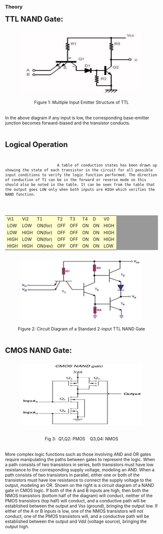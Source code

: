 ### Theory
<div class="content" id="experiment-article-section-2-content">                            
                            <p><b><font size="5">TTL NAND Gate:</font></b></p>
                            <br />
                            <div align="left">
                            
<center><img src="images/TTL.jpg"  style="width:400px;height:200px;"/></center>		
 <br />
  <center>Figure 1:&nbsp;Multiple Input Emitter Structure of TTL</center>
                            <br />
                            <br />
                             In the above diagram if any input is low, the corresponding base-emitter junction becomes forward-biased and the transistor conducts.
<br />
                            <br />
                            <br />                    
<p class="bigger"><b><font size="5">Logical Operation</font></b></p><br/>
                            
                            A table of conduction states has been drawn up showing the state of each transistor in the circuit for all possible input conditions to verify the logic function performed. The direction of conduction of T1 can be in the forward or reverse mode so this should also be noted in the table. It can be seen from the table that the output goes LOW only when both inputs are HIGH which verifies the NAND function.
                            
<br />
                            <br />
 <table width="50%"  border="0" cellspacing="1px" cellpadding="2" bgcolor="#999999">
                             
 <tr bgcolor="#FFFFCC">
                             <td>Vi1</td>
                             <td>Vi2</td>
                             <td>T1</td>
                             <td>T2</td>
                             <td>T3</td>
                             <td>T4</td>
                             <td>D</td>
                             <td>V0</td>
                             </tr>       
 <tr bgcolor="#FFFFCC">
                             <td>LOW
                                                     
</td>
                             <td>LOW</td>
                             <td>ON(for)</td>
                             <td>OFF</td>
                             <td>OFF</td>
                             <td>ON</td>
                             <td>ON</td>
                             <td>HIGH</td>
                             </tr>
<tr bgcolor="#FFFFCC">
                             <td>LOW                        
 </td>
                             <td>HIGH</td>
                             <td>ON(for)</td>
                             <td>OFF</td>
                             <td>OFF</td>
                             <td>ON</td>
                              <td>ON</td>
                             <td>HIGH</td>
                             </tr>   
 <tr bgcolor="#FFFFCC">
                             <td>HIGH
 </td>
                             <td>LOW</td>
                             <td>ON(for)</td>
                             <td>OFF</td>
                             <td>OFF</td>
                             <td>ON</td>
                              <td>ON</td>
                             <td>HIGH</td>
                             </tr>
 <tr bgcolor="#FFFFCC">
                             <td>HIGH
 </td>
                             <td>HIGH</td>
                             <td>ON(rev)</td>
                             <td>OFF</td>
                             <td>OFF</td>
                             <td>ON</td>
                              <td>ON</td>
                             <td>LOW</td>
                             </tr>
                             </table>
                             <br />
<center>
				<img src="images/ttl1.jpg"  style="width:400px; height:200px"/>
				</center>
                            <br />
                             <center>Figure 2:&nbsp;Circuit Diagram of a Standard 2-input TTL NAND Gate</center>
 <br />
                              <br />
                              <p class="bigger"><b><font size="5">CMOS NAND Gate:</font></b></p>
                              <br />
<center>
				<img src="images/CMOS.jpg"  style="width:400px; height:200px"/>
				</center>
                            <br />
                            <br /> 
 <center>Fig 3: &nbsp;Q1,Q2: PMOS &nbsp;&nbsp; Q3,Q4: NMOS</center>
                            <br />
                            <br />
                            More complex logic functions such as those involving AND and OR gates require manipulating the paths between gates to represent the logic. When a path consists of two transistors in series, both transistors must have low resistance to the corresponding supply voltage, modeling an AND. When a path consists of two transistors in parallel, either one or both of the transistors must have low resistance to connect the supply voltage to the output, modeling an OR.
Shown on the right is a circuit diagram of a NAND gate in CMOS logic. If both of the A and B inputs are high, then both the NMOS transistors (bottom half of the diagram) will conduct, neither of the PMOS transistors (top half) will conduct, and a conductive path will be established between the output and Vss (ground), bringing the output low. If either of the A or B inputs is low, one of the NMOS transistors will not conduct, one of the PMOS transistors will, and a conductive path will be established between the output and Vdd (voltage source), bringing the output high.

 </div>
                            <br />
                           
 </div>